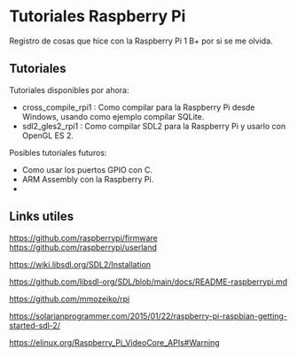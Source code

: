 # Tutoriales Raspberry Pi

Registro de cosas que hice con la Raspberry Pi 1 B+ por si se me olvida.


## Tutoriales

Tutoriales disponibles por ahora:

- cross_compile_rpi1 : Como compilar para la Raspberry Pi desde Windows, usando como ejemplo compilar SQLite.
- sdl2_gles2_rpi1 : Como compilar SDL2 para la Raspberry Pi y usarlo con OpenGL ES 2.

Posibles tutoriales futuros:

- Como usar los puertos GPIO con C.
- ARM Assembly con la Raspberry Pi.
- 


## Links utiles

https://github.com/raspberrypi/firmware
https://github.com/raspberrypi/userland

https://wiki.libsdl.org/SDL2/Installation

https://github.com/libsdl-org/SDL/blob/main/docs/README-raspberrypi.md

https://github.com/mmozeiko/rpi

https://solarianprogrammer.com/2015/01/22/raspberry-pi-raspbian-getting-started-sdl-2/

https://elinux.org/Raspberry_Pi_VideoCore_APIs#Warning

